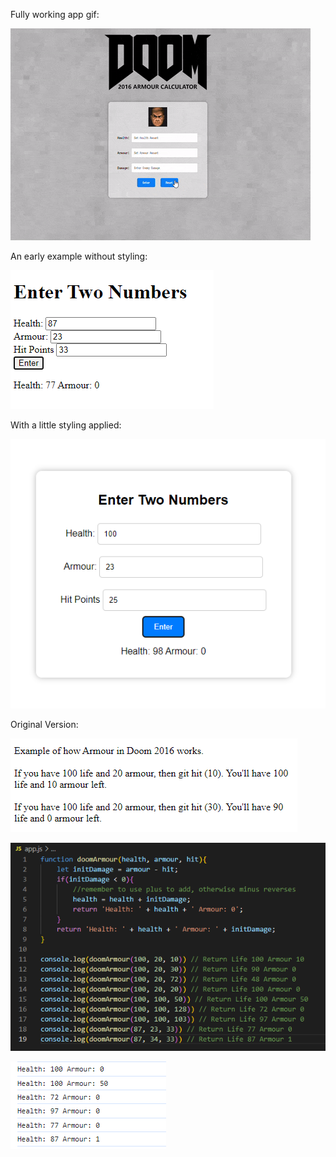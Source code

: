 Fully working app gif:

![app gif](doomAppMov.gif)

An early example without styling:

![app gif](rough1.png)

With a little styling applied:

![app gif](rough2.png)

Original Version:

![screen image](pic.png)

![code image](code.png)

![console image](cons.png)